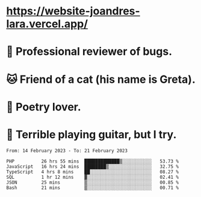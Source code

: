 # https://website-joandres-lara.vercel.app/
# 🐛 Professional reviewer of bugs.
# 🐱 Friend of a cat (his name is Greta).
# 📜 Poetry lover.
# 🎸 Terrible playing guitar, but I try.

<!--START_SECTION:waka-->

```text
From: 14 February 2023 - To: 21 February 2023

PHP          26 hrs 55 mins  █████████████▒░░░░░░░░░░░   53.73 %
JavaScript   16 hrs 24 mins  ████████▒░░░░░░░░░░░░░░░░   32.75 %
TypeScript   4 hrs 8 mins    ██░░░░░░░░░░░░░░░░░░░░░░░   08.27 %
SQL          1 hr 12 mins    ▓░░░░░░░░░░░░░░░░░░░░░░░░   02.41 %
JSON         25 mins         ▒░░░░░░░░░░░░░░░░░░░░░░░░   00.85 %
Bash         21 mins         ▒░░░░░░░░░░░░░░░░░░░░░░░░   00.71 %
```

<!--END_SECTION:waka-->
